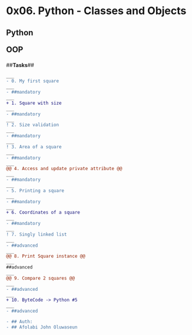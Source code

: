 # 0x06. Python - Classes and Objects
## Python   <p text-color = "yellow"> OOP </p>

##**Tasks**##
```diff
___
- 0. My first square
___
- ##mandatory
___
+ 1. Square with size
___
- ##mandatory
___
! 2. Size validation
___
- ##mandatory
___
! 3. Area of a square
___
- ##mandatory
___
@@ 4. Access and update private attribute @@
___
- ##mandatory
___
- 5. Printing a square
___
- ##mandatory
___
+ 6. Coordinates of a square
___
- ##mandatory
___
! 7. Singly linked list
___
- ##advanced
___
@@ 8. Print Square instance @@
___
##advanced
___
@@ 9. Compare 2 squares @@
___
- ##advanced
___
+ 10. ByteCode -> Python #5
___
- ##advanced

- ## Auth:
- ## Afolabi John Oluwaseun
